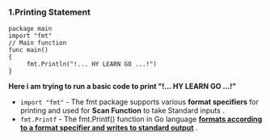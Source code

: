 ### 1.Printing Statement

```
package main
import "fmt"
// Main function
func main() 
{
     fmt.Println("!... HY LEARN GO ...!")    
}
```
**Here i am trying to run a basic code to print "!... HY LEARN GO ...!"** 

* ` import "fmt" ` - The fmt package supports various **format specifiers** for printing and used for **Scan Function** to take Standard inputs .
* `fmt.Printf` - The fmt.Printf() function in Go language <ins>**formats according to a format specifier and writes to standard output**</ins> . 
